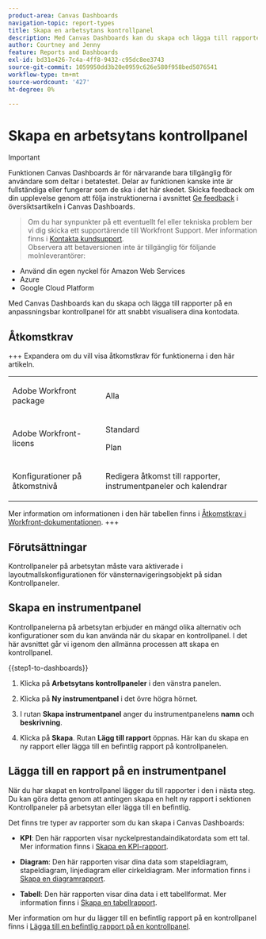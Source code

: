 ```yaml
---
product-area: Canvas Dashboards
navigation-topic: report-types
title: Skapa en arbetsytans kontrollpanel
description: Med Canvas Dashboards kan du skapa och lägga till rapporter på en anpassningsbar kontrollpanel för att snabbt visualisera dina kontodata.
author: Courtney and Jenny
feature: Reports and Dashboards
exl-id: bd31e426-7c4a-4ff8-9432-c95dc8ee3743
source-git-commit: 1059950dd3b20e0959c626e580f958bed5076541
workflow-type: tm+mt
source-wordcount: '427'
ht-degree: 0%

---
```


# Skapa en arbetsytans kontrollpanel

>[!IMPORTANT]
>
>Funktionen Canvas Dashboards är för närvarande bara tillgänglig för användare som deltar i betatestet. Delar av funktionen kanske inte är fullständiga eller fungerar som de ska i det här skedet. Skicka feedback om din upplevelse genom att följa instruktionerna i avsnittet [Ge feedback](/help/quicksilver/product-announcements/betas/canvas-dashboards-beta/canvas-dashboards-beta-information.md#provide-feedback) i översiktsartikeln i Canvas Dashboards.<br>
>>Om du har synpunkter på ett eventuellt fel eller tekniska problem ber vi dig skicka ett supportärende till Workfront Support. Mer information finns i [Kontakta kundsupport](/help/quicksilver/workfront-basics/tips-tricks-and-troubleshooting/contact-customer-support.md).<br>
>>Observera att betaversionen inte är tillgänglig för följande molnleverantörer:
>
>* Använd din egen nyckel för Amazon Web Services
>* Azure
>* Google Cloud Platform

Med Canvas Dashboards kan du skapa och lägga till rapporter på en anpassningsbar kontrollpanel för att snabbt visualisera dina kontodata.

## Åtkomstkrav

+++ Expandera om du vill visa åtkomstkrav för funktionerna i den här artikeln. 

<table style="table-layout:auto"> 
<col> 
</col> 
<col> 
</col> 
<tbody> 
<tr> 
   <td role="rowheader"><p>Adobe Workfront package</p></td> 
   <td> 
<p>Alla </p> 
   </td> 
<tr> 
 <tr> 
   <td role="rowheader"><p>Adobe Workfront-licens</p></td> 
   <td> 
<p>Standard </p> 
<p>Plan</p> 
   </td> 
   </tr> 
  </tr> 
  <tr> 
   <td role="rowheader"><p>Konfigurationer på åtkomstnivå</p></td> 
   <td><p>Redigera åtkomst till rapporter, instrumentpaneler och kalendrar</p>
  </td> 
  </tr>  
</tbody> 
</table>

Mer information om informationen i den här tabellen finns i [Åtkomstkrav i Workfront-dokumentationen](/help/quicksilver/administration-and-setup/add-users/access-levels-and-object-permissions/access-level-requirements-in-documentation.md).
+++

## Förutsättningar

Kontrollpaneler på arbetsytan måste vara aktiverade i layoutmallskonfigurationen för vänsternavigeringsobjekt på sidan Kontrollpaneler.

## Skapa en instrumentpanel

Kontrollpanelerna på arbetsytan erbjuder en mängd olika alternativ och konfigurationer som du kan använda när du skapar en kontrollpanel. I det här avsnittet går vi igenom den allmänna processen att skapa en kontrollpanel.

{{step1-to-dashboards}}

1. Klicka på **Arbetsytans kontrollpaneler** i den vänstra panelen.

1. Klicka på **Ny instrumentpanel** i det övre högra hörnet.

1. I rutan **Skapa instrumentpanel** anger du instrumentpanelens **namn** och **beskrivning**.

1. Klicka på **Skapa**. Rutan **Lägg till rapport** öppnas. Här kan du skapa en ny rapport eller lägga till en befintlig rapport på kontrollpanelen.

## Lägga till en rapport på en instrumentpanel

När du har skapat en kontrollpanel lägger du till rapporter i den i nästa steg. Du kan göra detta genom att antingen skapa en helt ny rapport i sektionen Kontrollpaneler på arbetsytan eller lägga till en befintlig.

Det finns tre typer av rapporter som du kan skapa i Canvas Dashboards:

* **KPI**: Den här rapporten visar nyckelprestandaindikatordata som ett tal.
Mer information finns i [Skapa en KPI-rapport](/help/quicksilver/reports-and-dashboards/canvas-dashboards/add-reports/build-kpi-report.md).

* **Diagram**: Den här rapporten visar dina data som stapeldiagram, stapeldiagram, linjediagram eller cirkeldiagram.
Mer information finns i [Skapa en diagramrapport](/help/quicksilver/reports-and-dashboards/canvas-dashboards/add-reports/build-chart-report.md).

* **Tabell**: Den här rapporten visar dina data i ett tabellformat.
Mer information finns i [Skapa en tabellrapport](/help/quicksilver/reports-and-dashboards/canvas-dashboards/add-reports/build-table-report.md).

Mer information om hur du lägger till en befintlig rapport på en kontrollpanel finns i [Lägga till en befintlig rapport på en kontrollpanel](/help/quicksilver/reports-and-dashboards/canvas-dashboards/add-reports/add-existing-report.md).
